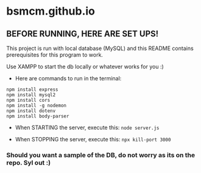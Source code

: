 # bsmcm.github.io

## BEFORE RUNNING, HERE ARE SET UPS!
 
This project is run with local database (MySQL) and this README contains prerequisites for this program to work.


Use XAMPP to start the db locally or whatever works for you :)


- Here are commands to run in the terminal:
```
npm install express
npm install mysql2
npm install cors
npm install -g nodemon
npm install dotenv
npm install body-parser
```


- When STARTING the server, execute this:
```node server.js```

- When STOPPING the server, execute this:
```npx kill-port 3000```


### Should you want a sample of the DB, do not worry as its on the repo. Syl out :)
